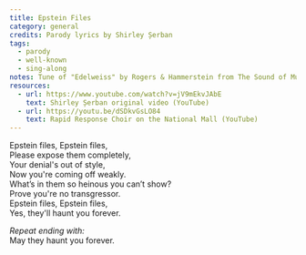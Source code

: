 ```yaml
---
title: Epstein Files
category: general
credits: Parody lyrics by Shirley Șerban
tags:
  - parody
  - well-known
  - sing-along
notes: Tune of "Edelweiss" by Rogers & Hammerstein from The Sound of Music
resources:
  - url: https://www.youtube.com/watch?v=jV9mEkvJAbE
    text: Shirley Șerban original video (YouTube)
  - url: https://youtu.be/dSDkvGsLO84
    text: Rapid Response Choir on the National Mall (YouTube)
---
```

Epstein files, Epstein files,\
Please expose them completely,\
Your denial's out of style,\
Now you're coming off weakly.\
What’s in them so heinous you can’t show? \
Prove you're no transgressor.\
Epstein files, Epstein files,\
Yes, they'll haunt you forever.

*Repeat ending with:*\
May they haunt you forever.
